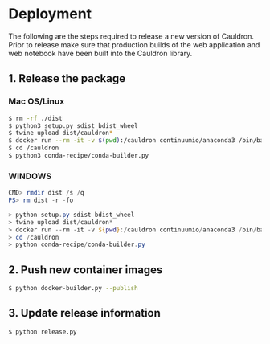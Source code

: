 # Deployment

The following are the steps required to release a new version of
Cauldron. Prior to release make sure that production builds of the
web application and web notebook have been built into the Cauldron
library.

## 1. Release the package

### Mac OS/Linux

```bash
$ rm -rf ./dist
$ python3 setup.py sdist bdist_wheel
$ twine upload dist/cauldron*
$ docker run --rm -it -v $(pwd):/cauldron continuumio/anaconda3 /bin/bash
$ cd /cauldron
$ python3 conda-recipe/conda-builder.py
```

### WINDOWS

```powershell
CMD> rmdir dist /s /q
PS> rm dist -r -fo

> python setup.py sdist bdist_wheel
> twine upload dist/cauldron*
> docker run --rm -it -v ${pwd}:/cauldron continuumio/anaconda3 /bin/bash
> cd /cauldron
> python conda-recipe/conda-builder.py
```

## 2. Push new container images

```bash
$ python docker-builder.py --publish
```

## 3. Update release information

```bash
$ python release.py
```
